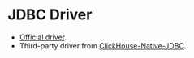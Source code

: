 # JDBC Driver

- [Official driver](https://github.com/yandex/clickhouse-jdbc).
- Third-party driver from [ClickHouse-Native-JDBC](https://github.com/housepower/ClickHouse-Native-JDBC).

